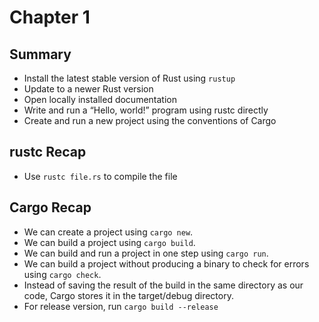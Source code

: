 # Chapter 1

## Summary
- Install the latest stable version of Rust using `rustup`
- Update to a newer Rust version
- Open locally installed documentation
- Write and run a “Hello, world!” program using rustc directly
- Create and run a new project using the conventions of Cargo

## rustc Recap
- Use `rustc file.rs` to compile the file


## Cargo Recap
- We can create a project using `cargo new`.
- We can build a project using `cargo build`.
- We can build and run a project in one step using `cargo run`.
- We can build a project without producing a binary to check for errors using `cargo check`.
- Instead of saving the result of the build in the same directory as our code, Cargo stores it in the target/debug directory.
- For release version, run `cargo build --release`